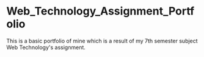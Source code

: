 # Web_Technology_Assignment_Portfolio
This is a basic portfolio of mine which is a result of my 7th semester subject Web Technology's assignment.
